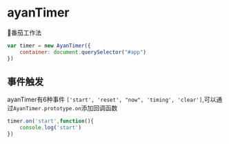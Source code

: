 # ayanTimer
:tomato:番茄工作法

```javascript
var timer = new AyanTimer({
    container: document.querySelector("#app")  
})
```

## 事件触发

ayanTimer有6种事件 `['start', 'reset', "now", 'timing', 'clear']`,可以通过`AyanTimer.prototype.on`添加回调函数

```javascript
timer.on('start',function(){
    console.log('start')
})
```